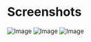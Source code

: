 # Screenshots
![Image](https://github.com/user-attachments/assets/bafa8f4b-8cfb-43a7-99ac-a88008f27685)
![Image](https://github.com/user-attachments/assets/8a55ad57-ea61-4bf4-92f9-0755ea55c73d)
![Image](https://github.com/user-attachments/assets/0b2fbe91-6346-4961-ba80-34d39b948892)
